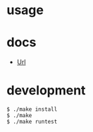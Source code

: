 # usage

# docs

* [Url](doc/url.md)

# development

```
$ ./make install
$ ./make
$ ./make runtest
```
